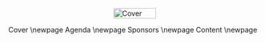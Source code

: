 <div style="display: flex; justify-content: center; align-items: center;">
    <img src="./elements/img/Page/Mockup_cover.png" alt="Cover" width="85" height=100%>
</div>

Cover
\newpage
Agenda
\newpage
Sponsors
\newpage
Content
\newpage

